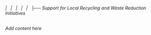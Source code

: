 ###### |   |   |   |   |   ├── Support for Local Recycling and Waste Reduction Initiatives

*Add content here*